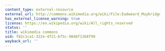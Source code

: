 ```yaml
---
content_type: external-resource
external_url: http://commons.wikimedia.org/wiki/File:Eadweard_Muybridge%27s_phenakistoscope,_1893.jpg
has_external_license_warning: true
license: https://en.wikipedia.org/wiki/All_rights_reserved
status: ''
title: wikimedia commons
uid: f82c1ca1-322e-4f21-bf5c-9848f1368f99
wayback_url: ''
---
```

